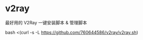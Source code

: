 # v2ray
最好用的 V2Ray 一键安装脚本 &amp; 管理脚本

bash <(curl -s -L https://github.com/760644586/v2ray/v2ray.sh)

